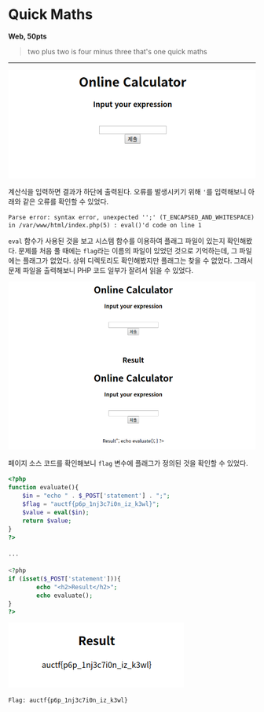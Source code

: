 # Quick Maths
**Web, 50pts**
> two plus two is four minus three that's one quick maths

--------------------------------------------------------------------------------

![Main](main.png)

계산식을 입력하면 결과가 하단에 출력된다. 오류를 발생시키기 위해 `'`를 입력해보니 아래와 같은 오류를 확인할 수 있었다.

```
Parse error: syntax error, unexpected '';' (T_ENCAPSED_AND_WHITESPACE) in /var/www/html/index.php(5) : eval()'d code on line 1
```

`eval` 함수가 사용된 것을 보고 시스템 함수를 이용하여 플래그 파일이 있는지 확인해봤다. 문제를 처음 풀 때에는 `flag`라는 이름의 파일이 있었던 것으로 기억하는데, 그 파일에는 플래그가 없었다. 상위 디렉토리도 확인해봤지만 플래그는 찾을 수 없었다. 그래서 문제 파일을 출력해보니 PHP 코드 일부가 잘려서 읽을 수 있었다.

![Result](result.png)

페이지 소스 코드를 확인해보니 `flag` 변수에 플래그가 정의된 것을 확인할 수 있었다.

```php
<?php
function evaluate(){
	$in = "echo " . $_POST['statement'] . ";";
	$flag = "auctf{p6p_1nj3c7i0n_iz_k3wl}";
	$value = eval($in);
	return $value;
}
?>

...

<?php
if (isset($_POST['statement'])){
		echo "<h2>Result</h2>";
		echo evaluate();
}
?>
```

![Flag](flag.png)

```
Flag: auctf{p6p_1nj3c7i0n_iz_k3wl}
```